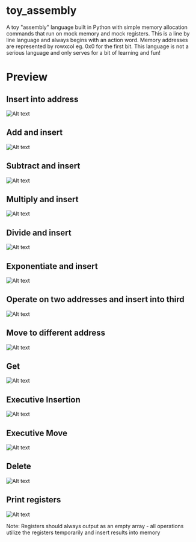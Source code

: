 # toy_assembly
A toy "assembly" language built in Python with simple memory allocation commands that run on mock memory and mock registers. This is a line by line language and always begins with an action word. Memory addresses are represented by rowxcol eg. 0x0 for the first bit. This language is not a serious language and only serves for a bit of learning and fun!

# Preview

## Insert into address
![Alt text](https://github.com/dibsonthis/toy_assembly/blob/master/1.PNG)

## Add and insert
![Alt text](https://github.com/dibsonthis/toy_assembly/blob/master/2.PNG)

## Subtract and insert
![Alt text](https://github.com/dibsonthis/toy_assembly/blob/master/3.PNG)

## Multiply and insert
![Alt text](https://github.com/dibsonthis/toy_assembly/blob/master/4.PNG)

## Divide and insert
![Alt text](https://github.com/dibsonthis/toy_assembly/blob/master/5.PNG)

## Exponentiate and insert
![Alt text](https://github.com/dibsonthis/toy_assembly/blob/master/6.PNG)

## Operate on two addresses and insert into third
![Alt text](https://github.com/dibsonthis/toy_assembly/blob/master/8.PNG)

## Move to different address
![Alt text](https://github.com/dibsonthis/toy_assembly/blob/master/7.PNG)

## Get
![Alt text](https://github.com/dibsonthis/toy_assembly/blob/master/9.PNG)

## Executive Insertion
![Alt text](https://github.com/dibsonthis/toy_assembly/blob/master/10.PNG)

## Executive Move
![Alt text](https://github.com/dibsonthis/toy_assembly/blob/master/11.PNG)

## Delete
![Alt text](https://github.com/dibsonthis/toy_assembly/blob/master/12.PNG)

## Print registers
![Alt text](https://github.com/dibsonthis/toy_assembly/blob/master/13.PNG)

Note: Registers should always output as an empty array - all operations utilize the registers temporarily and insert results into memory
